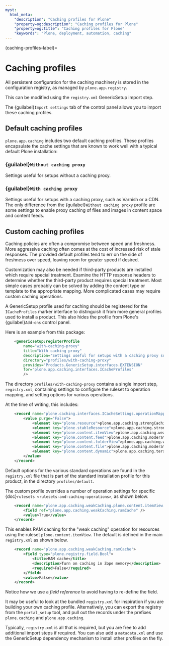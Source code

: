 ```yaml
---
myst:
  html_meta:
    "description": "Caching profiles for Plone"
    "property=og:description": "Caching profiles for Plone"
    "property=og:title": "Caching profiles for Plone"
    "keywords": "Plone, deployment, automation, caching"
---
```


(caching-profiles-label)=

# Caching profiles

All persistent configuration for the caching machinery is stored in the configuration registry, as managed by `plone.app.registry`.

This can be modified using the `registry.xml` GenericSetup import step.

The {guilabel}`Import settings` tab of the control panel allows you to import these caching profiles.


## Default caching profiles

`plone.app.caching` includes two default caching profiles.
These profiles encapsulate the cache settings that are known to work well with a typical default Plone installation:

### {guilabel}`Without caching proxy`

Settings useful for setups without a caching proxy.

### {guilabel}`With caching proxy`

Settings useful for setups with a caching proxy, such as Varnish or a CDN.
The only difference from the {guilabel}`Without caching proxy` profile are some settings to enable proxy caching of files and images in content space and content feeds.

## Custom caching profiles

Caching policies are often a compromise between speed and freshness.
More aggressive caching often comes at the cost of increased risk of stale responses.
The provided default profiles tend to err on the side of freshness over speed, leaving room for greater speed if desired.

Customization may also be needed if third-party products are installed which require special treatment.
Examine the HTTP response headers to determine whether the third-party product requires special treatment.
Most simple cases probably can be solved by adding the content type or template to the appropriate mapping.
More complicated cases may require custom caching operations.

A GenericSetup profile used for caching should be registered for the `ICacheProfiles` marker interface to distinguish it from more general profiles used to install a product.
This also hides the profile from Plone's {guilabel}`Add-ons` control panel.

Here is an example from this package:

```xml
    <genericsetup:registerProfile
        name="with-caching-proxy"
        title="With caching proxy"
        description="Settings useful for setups with a caching proxy such as Squid or Varnish"
        directory="profiles/with-caching-proxy"
        provides="Products.GenericSetup.interfaces.EXTENSION"
        for="plone.app.caching.interfaces.ICacheProfiles"
        />
```

The directory `profiles/with-caching-proxy` contains a single import step, `registry.xml`, containing settings to configure the ruleset to operation mapping, and setting options for various operations.

At the time of writing, this includes:

```xml
    <record name="plone.caching.interfaces.ICacheSettings.operationMapping">
        <value purge="False">
            <element key="plone.resource">plone.app.caching.strongCaching</element>
            <element key="plone.stableResource">plone.app.caching.strongCaching</element>
            <element key="plone.content.itemView">plone.app.caching.weakCaching</element>
            <element key="plone.content.feed">plone.app.caching.moderateCaching</element>
            <element key="plone.content.folderView">plone.app.caching.weakCaching</element>
            <element key="plone.content.file">plone.app.caching.moderateCaching</element>
            <element key="plone.content.dynamic">plone.app.caching.terseCaching</element>
        </value>
    </record>
```

Default options for the various standard operations are found in the `registry.xml` file that is part of the standard installation profile for this product, in the directory `profiles/default`.

The custom profile overrides a number of operation settings for specific {doc}`rulesets <rulesets-and-caching-operations>`, as shown below.

```xml
    <record name="plone.app.caching.weakCaching.plone.content.itemView.ramCache">
        <field ref="plone.app.caching.weakCaching.ramCache" />
        <value>True</value>
    </record>
```

This enables RAM caching for the "weak caching" operation for resources using the ruleset `plone.content.itemView`.
The default is defined in the main `registry.xml` as shown below.

```xml
    <record name="plone.app.caching.weakCaching.ramCache">
        <field type="plone.registry.field.Bool">
            <title>RAM cache</title>
            <description>Turn on caching in Zope memory</description>
            <required>False</required>
        </field>
        <value>False</value>
    </record>
```

Notice how we use a _field reference_ to avoid having to re-define the field.

It may be useful to look at the bundled `registry.xml` for inspiration if you are building your own caching profile.
Alternatively, you can export the registry from the `portal_setup` tool, and pull out the records under the prefixes `plone.caching` and `plone.app.caching`.

Typically, `registry.xml` is all that is required, but you are free to add additional import steps if required.
You can also add a `metadata.xml` and use the GenericSetup dependency mechanism to install other profiles on the fly.
